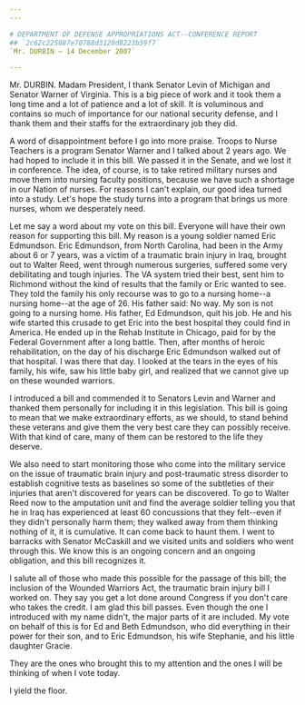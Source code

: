 ```yaml
---
---

# DEPARTMENT OF DEFENSE APPROPRIATIONS ACT--CONFERENCE REPORT
## `2c62c225087e70788d3120d8223b59f7`
`Mr. DURBIN — 14 December 2007`

---
```



Mr. DURBIN. Madam President, I thank Senator Levin of Michigan and 
Senator Warner of Virginia. This is a big piece of work and it took 
them a long time and a lot of patience and a lot of skill. It is 
voluminous and contains so much of importance for our national security 
defense, and I thank them and their staffs for the extraordinary job 
they did.

A word of disappointment before I go into more praise. Troops to 
Nurse Teachers is a program Senator Warner and I talked about 2 years 
ago. We had hoped to include it in this bill. We passed it in the 
Senate, and we lost it in conference. The idea, of course, is to take 
retired military nurses and move them into nursing faculty positions, 
because we have such a shortage in our Nation of nurses. For reasons I 
can't explain, our good idea turned into a study. Let's hope the study 
turns into a program that brings us more nurses, whom we desperately 
need.



Let me say a word about my vote on this bill. Everyone will have 
their own reason for supporting this bill. My reason is a young soldier 
named Eric Edmundson. Eric Edmundson, from North Carolina, had been in 
the Army about 6 or 7 years, was a victim of a traumatic brain injury 
in Iraq, brought out to Walter Reed, went through numerous surgeries, 
suffered some very debilitating and tough injuries. The VA system tried 
their best, sent him to Richmond without the kind of results that the 
family or Eric wanted to see. They told the family his only recourse 
was to go to a nursing home--a nursing home--at the age of 26. His 
father said: No way. My son is not going to a nursing home. His father, 
Ed Edmundson, quit his job. He and his wife started this crusade to get 
Eric into the best hospital they could find in America. He ended up in 
the Rehab Institute in Chicago, paid for by the Federal Government 
after a long battle. Then, after months of heroic rehabilitation, on 
the day of his discharge Eric Edmundson walked out of that hospital. I 
was there that day. I looked at the tears in the eyes of his family, 
his wife, saw his little baby girl, and realized that we cannot give up 
on these wounded warriors.

I introduced a bill and commended it to Senators Levin and Warner and 
thanked them personally for including it in this legislation. This bill 
is going to mean that we make extraordinary efforts, as we should, to 
stand behind these veterans and give them the very best care they can 
possibly receive. With that kind of care, many of them can be restored 
to the life they deserve.

We also need to start monitoring those who come into the military 
service on the issue of traumatic brain injury and post-traumatic 
stress disorder to establish cognitive tests as baselines so some of 
the subtleties of their injuries that aren't discovered for years can 
be discovered. To go to Walter Reed now to the amputation unit and find 
the average soldier telling you that he in Iraq has experienced at 
least 60 concussions that they felt--even if they didn't personally 
harm them; they walked away from them thinking nothing of it, it is 
cumulative. It can come back to haunt them. I went to barracks with 
Senator McCaskill and we visited units and soldiers who went through 
this. We know this is an ongoing concern and an ongoing obligation, and 
this bill recognizes it.

I salute all of those who made this possible for the passage of this 
bill; the inclusion of the Wounded Warriors Act, the traumatic brain 
injury bill I worked on. They say you get a lot done around Congress if 
you don't care who takes the credit. I am glad this bill passes. Even 
though the one I introduced with my name didn't, the major parts of it 
are included. My vote on behalf of this is for Ed and Beth Edmundson, 
who did everything in their power for their son, and to Eric Edmundson, 
his wife Stephanie, and his little daughter Gracie.

They are the ones who brought this to my attention and the ones I 
will be thinking of when I vote today.

I yield the floor.